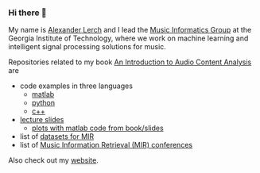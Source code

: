 ### Hi there 👋

My name is [Alexander Lerch](https://www.linkedin.com/in/lerch) and I lead the [Music Informatics Group](https://musicinformatics.gatech.edu) at the Georgia Institute of Technology, where we work on machine learning and intelligent signal processing solutions for music.

Repositories related to my book [An Introduction to Audio Content Analysis](https://www.AudioContentAnalysis.org) are
* code examples in three languages
	* [matlab](https://github.com/alexanderlerch/ACA-Code)
	* [python](https://github.com/alexanderlerch/pyACA)
	* [c++](https://github.com/alexanderlerch/libACA)
* [lecture slides](https://github.com/alexanderlerch/ACA-Slides)
	* [plots with matlab code from book/slides](https://github.com/alexanderlerch/ACA-Plots)
* list of [datasets for MIR](https://gist.github.com/e3516bffc08ea77b429c419051ab793a)
* list of [Music Information Retrieval (MIR) conferences](http://http://mir-conferences.audiocontentanalysis.org)

  
Also check out my [website](http://www.alexanderlerch.com).


<!--
**alexanderlerch/alexanderlerch** is a ✨ _special_ ✨ repository because its `README.md` (this file) appears on your GitHub profile.

Here are some ideas to get you started:

- 🔭 I’m currently working on ...
- 🌱 I’m currently learning ...
- 👯 I’m looking to collaborate on ...
- 🤔 I’m looking for help with ...
- 💬 Ask me about ...
- 📫 How to reach me: ...
- 😄 Pronouns: ...
- ⚡ Fun fact: ...
-->
